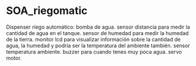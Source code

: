 # SOA_riegomatic


Dispenser riego automático:
		bomba de agua.
		sensor distancia para medir la cantidad de agua en el tanque.
		sensor de humedad para medir la humedad de la tierra.
		monitor lcd para visualizar información sobre la cantidad de agua, la humedad y podría ser la temperatura del ambiente también.
		sensor temperatura ambiente.
		buzzer para cuando tenes muy poca agua.
		servo motor.
